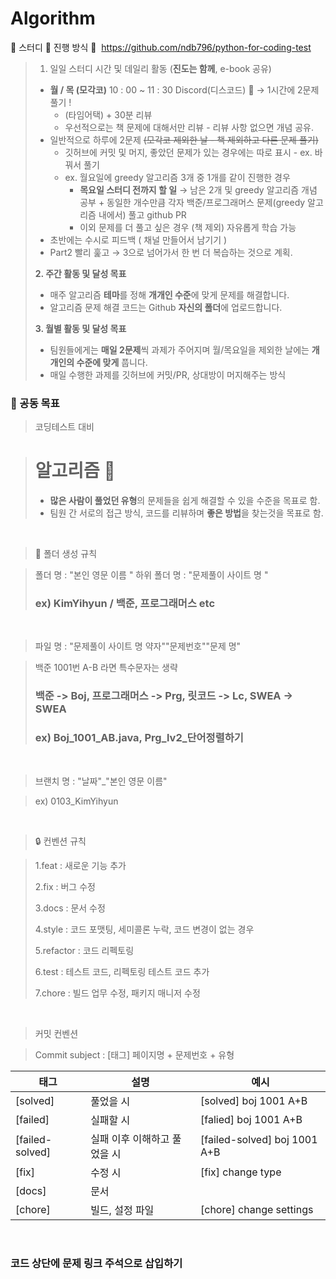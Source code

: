 # Algorithm

📕 스터디
💭 진행 방식 👀 
https://github.com/ndb796/python-for-coding-test
> 1. 일일 스터디 시간 및 데일리 활동 (**진도는 함께**, e-book 공유)
> 
> - **월 / 목 (모각코)** 10 : 00 ~ 11 : 30 Discord(디스코드) 🧠 → 1시간에 2문제 풀기 !
>     - (타임어택) + 30분 리뷰
>     - 우선적으로는 책 문제에 대해서만 리뷰 - 리뷰 사항 없으면 개념 공유.
> - 일반적으로 하루에 2문제 ~~(모각코 제외한 날 - 책 제외하고 다른 문제 풀기)~~
>     - 깃허브에 커밋 및 머지, 좋았던 문제가 있는 경우에는 따로 표시 - ex. 바꿔서 풀기
>     - ex. 월요일에 greedy 알고리즘 3개 중 1개를 같이 진행한 경우
>         - **목요일 스터디 전까지 할 일** → 남은 2개 및 greedy 알고리즘 개념 공부 + 동일한 개수만큼 각자 백준/프로그래머스 문제(greedy 알고리즘 내에서) 풀고 github PR
>         - 이외 문제를 더 풀고 싶은 경우 (책 제외) 자유롭게 학습 가능
> - 초반에는 수시로 피드백 ( 채널 만들어서 남기기 )
> - Part2 빨리 훑고 → 3으로 넘어가서 한 번 더 복습하는 것으로 계획.
> 
> **2. 주간 활동 및 달성 목표**
> 
> - 매주 알고리즘 **테마**를 정해 **개개인 수준**에 맞게 문제를 해결합니다.
> - 알고리즘 문제 해결 코드는 Github **자신의 폴더**에 업로드합니다.
> 
> **3. 월별 활동 및 달성 목표**
> 
> - 팀원들에게는 **매일 2문제**씩 과제가 주어지며 월/목요일을 제외한 날에는 **개개인의 수준에 맞게** 풉니다.
> - 매일 수행한 과제를 깃허브에 커밋/PR, 상대방이 머지해주는 방식

### 💭 공동 목표

> 코딩테스트 대비
> 

> # 알고리즘 🏁
> 
> - **많은 사람이 풀었던 유형**의 문제들을 쉽게 해결할 수 있을 수준을 목표로 함.
> - 팀원 간 서로의 접근 방식, 코드를 리뷰하며 **좋은 방법**을 찾는것을 목표로 함.

<br>

> 💾 폴더 생성 규칙
> 

> 폴더 명 : "본인 영문 이름 "
하위 폴더 명 : "문제풀이 사이트 명 "
> 
> 
> ### ex) KimYihyun / 백준, 프로그래머스 etc
> 

<br>

> 파일 명 : "문제풀이 사이트 명 약자""문제번호""문제 명"
> 

> 백준 1001번 A-B 라면 특수문자는 생략
> 
> 
> ### 백준 -> Boj, 프로그래머스 -> Prg, 릿코드 -> Lc, SWEA -> SWEA
> 
> ### ex) Boj_1001_AB.java, Prg_lv2_단어정렬하기
> 

<br>

> 브랜치 명 : "날짜"_"본인 영문 이름"
> 

> ex) 0103_KimYihyun
> 

<br>

> 🔒 컨벤션 규칙
> 

> 1.feat : 새로운 기능 추가
> 
> 
> 2.fix : 버그 수정
> 
> 3.docs : 문서 수정
> 
> 4.style : 코드 포맷팅, 세미콜론 누락, 코드 변경이 없는 경우
> 
> 5.refactor : 코드 리펙토링
> 
> 6.test : 테스트 코드, 리펙토링 테스트 코드 추가
> 
> 7.chore : 빌드 업무 수정, 패키지 매니저 수정
> 

<br>

> 커밋 컨벤션
> 

> Commit subject : [태그] 페이지명 + 문제번호 + 유형
> 

| 태그 | 설명 | 예시 |
| --- | --- | --- |
| [solved] | 풀었을 시 | [solved] boj 1001 A+B |
| [failed] | 실패할 시 | [falied] boj 1001 A+B |
| [failed-solved] | 실패 이후 이해하고 풀었을 시 | [failed-solved] boj 1001 A+B |
| [fix] | 수정 시 | [fix] change type |
| [docs] | 문서 |  |
| [chore] | 빌드, 설정 파일 | [chore] change settings |

<br>

### 코드 상단에 문제 링크 주석으로 삽입하기
